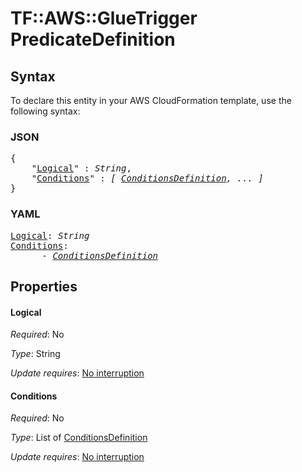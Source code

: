 # TF::AWS::GlueTrigger PredicateDefinition

## Syntax

To declare this entity in your AWS CloudFormation template, use the following syntax:

### JSON

<pre>
{
    "<a href="#logical" title="Logical">Logical</a>" : <i>String</i>,
    "<a href="#conditions" title="Conditions">Conditions</a>" : <i>[ <a href="conditionsdefinition.md">ConditionsDefinition</a>, ... ]</i>
}
</pre>

### YAML

<pre>
<a href="#logical" title="Logical">Logical</a>: <i>String</i>
<a href="#conditions" title="Conditions">Conditions</a>: <i>
      - <a href="conditionsdefinition.md">ConditionsDefinition</a></i>
</pre>

## Properties

#### Logical

_Required_: No

_Type_: String

_Update requires_: [No interruption](https://docs.aws.amazon.com/AWSCloudFormation/latest/UserGuide/using-cfn-updating-stacks-update-behaviors.html#update-no-interrupt)

#### Conditions

_Required_: No

_Type_: List of <a href="conditionsdefinition.md">ConditionsDefinition</a>

_Update requires_: [No interruption](https://docs.aws.amazon.com/AWSCloudFormation/latest/UserGuide/using-cfn-updating-stacks-update-behaviors.html#update-no-interrupt)


